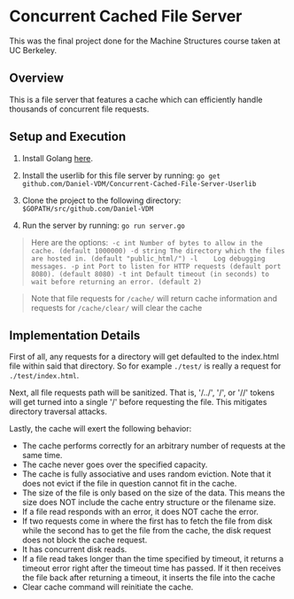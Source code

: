 # Concurrent Cached File Server
This was the final project done for the Machine Structures course taken at UC Berkeley.

## Overview
This is a file server that features a cache which can efficiently handle thousands of concurrent file requests.

## Setup and Execution

1) Install Golang [here](https://golang.org/doc/install).

2) Install the userlib for this file server by running: `go get github.com/Daniel-VDM/Concurrent-Cached-File-Server-Userlib`

3) Clone the project to the following directory: `$GOPATH/src/github.com/Daniel-VDM`

4) Run the server by running: `go run server.go`

> Here are the options:```
  -c int
        Number of bytes to allow in the cache. (default 1000000)
  -d string
        The directory which the files are hosted in. (default "public_html/")
  -l    Log debugging messages.
  -p int
        Port to listen for HTTP requests (default port 8080). (default 8080)
  -t int
        Default timeout (in seconds) to wait before returning an error. (default 2)```

> Note that file requests for `/cache/` will return cache information and requests for `/cache/clear/` will clear the cache

## Implementation Details

First of all, any requests for a directory will get defaulted to the index.html file within said that directory. So for example `./test/` is really a request for `./test/index.html`.

Next, all file requests path will be sanitized. That is, '/../', '\/', or '//' tokens will get turned into a single '/' before requesting the file. This mitigates directory traversal attacks.

Lastly, the cache will exert the following behavior:
* The cache performs correctly for an arbitrary number of requests at the same time.
* The cache never goes over the specified capacity. 
* The cache is fully associative and uses random eviction. Note that it does not evict if the file in question cannot fit in the cache. 
* The size of the file is only based on the size of the data. This means the size does NOT include the cache entry structure or the filename size.
* If a file read responds with an error, it does NOT cache the error.
* If two requests come in where the first has to fetch the file from disk while the second has to get the file from the cache, the disk request does not block the cache request.
* It has concurrent disk reads.
* If a file read takes longer than the time specified by timeout, it returns a timeout error right after the timeout time has passed. If it then receives the file back after returning a timeout, it inserts the file into the cache
* Clear cache command will reinitiate the cache.

